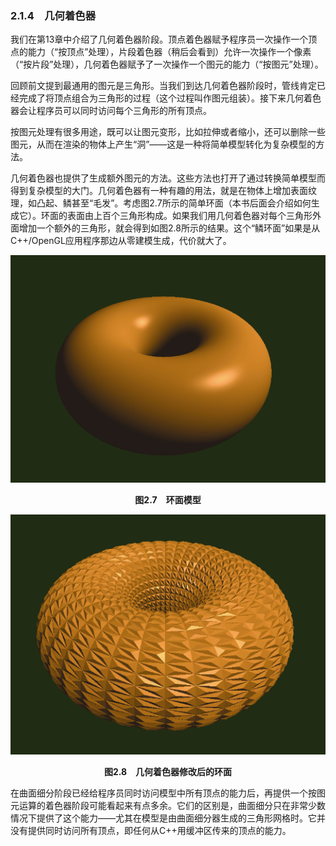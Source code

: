 ### 2.1.4　几何着色器

我们在第13章中介绍了几何着色器阶段。顶点着色器赋予程序员一次操作一个顶点的能力（“按顶点”处理），片段着色器（稍后会看到）允许一次操作一个像素（“按片段”处理），几何着色器赋予了一次操作一个图元的能力（“按图元”处理）。

回顾前文提到最通用的图元是三角形。当我们到达几何着色器阶段时，管线肯定已经完成了将顶点组合为三角形的过程（这个过程叫作图元组装）。接下来几何着色器会让程序员可以同时访问每个三角形的所有顶点。

按图元处理有很多用途，既可以让图元变形，比如拉伸或者缩小，还可以删除一些图元，从而在渲染的物体上产生“洞”——这是一种将简单模型转化为复杂模型的方法。

几何着色器也提供了生成额外图元的方法。这些方法也打开了通过转换简单模型而得到复杂模型的大门。几何着色器有一种有趣的用法，就是在物体上增加表面纹理，如凸起、鳞甚至“毛发”。考虑图2.7所示的简单环面（本书后面会介绍如何生成它）。环面的表面由上百个三角形构成。如果我们用几何着色器对每个三角形外面增加一个额外的三角形，就会得到如图2.8所示的结果。这个“鳞环面”如果是从C++/OpenGL应用程序那边从零建模生成，代价就大了。

![43.png](../images/43.png)
<center class="my_markdown"><b class="my_markdown">图2.7　环面模型</b></center>

![44.png](../images/44.png)
<center class="my_markdown"><b class="my_markdown">图2.8　几何着色器修改后的环面</b></center>

在曲面细分阶段已经给程序员同时访问模型中所有顶点的能力后，再提供一个按图元运算的着色器阶段可能看起来有点多余。它们的区别是，曲面细分只在非常少数情况下提供了这个能力——尤其在模型是由曲面细分器生成的三角形网格时。它并没有提供同时访问所有顶点，即任何从C++用缓冲区传来的顶点的能力。

